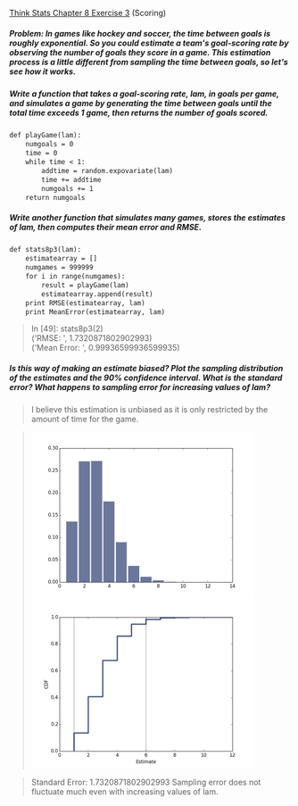 [Think Stats Chapter 8 Exercise 3](http://greenteapress.com/thinkstats2/html/thinkstats2009.html#toc77) (Scoring)

##### Problem: In games like hockey and soccer, the time between goals is roughly exponential.  So you could estimate a team's goal-scoring rate by observing the number of goals they score in a game.  This estimation process is a little different from sampling the time between goals, so let's see how it works.
##### Write a function that takes a goal-scoring rate, lam, in goals per game, and simulates a game by generating the time between goals until the total time exceeds 1 game, then returns the number of goals scored.

	def playGame(lam):
    	numgoals = 0  
    	time = 0  
    	while time < 1:  
    		addtime = random.expovariate(lam)  
    	    time += addtime  
    	    numgoals += 1  
    	return numgoals

##### Write another function that simulates many games, stores the estimates of lam, then computes their mean error and RMSE.

	def stats8p3(lam):
		estimatearray = []  
		numgames = 999999  
		for i in range(numgames):  
		    result = playGame(lam)  
		    estimatearray.append(result)  
		print RMSE(estimatearray, lam)  
		print MeanError(estimatearray, lam)  

> In [49]: stats8p3(2)  
> ('RMSE: ', 1.7320871802902993)  
> ('Mean Error: ', 0.99936599936599935)  
	
##### Is this way of making an estimate biased?  Plot the sampling distribution of the estimates and the 90% confidence interval.  What is the standard error?  What happens to sampling error for increasing values of lam?

> I believe this estimation is unbiased as it is only restricted by the amount of time for the game.

> <img src="https://github.com/kevntao/dsp/blob/master/statistics/images/scoringhist.png?raw=true" width=400 height=300>  
> <img src="https://github.com/kevntao/dsp/blob/master/statistics/images/confinterval.png?raw=true" width=400 height=300>  

> Standard Error: 1.7320871802902993
> Sampling error does not fluctuate much even with increasing values of lam.

